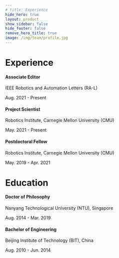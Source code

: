 ```yaml
---
# title: Experience
hide_hero: true
layout: product
show_sidebar: false
hide_footer: false
remove_hero_title: true
image: /img/team/profile.jpg
---
```


# Experience

#### Associate Editor

IEEE Robotics and Automation Letters (RA-L)

Aug. 2021 - Present

#### Project Scientist

Robotics Institute, Carnegie Mellon University (CMU)

May. 2021 - Present

#### Postdoctoral Fellow

Robotics Institute, Carnegie Mellon University (CMU)

May. 2019 - Apr. 2021

# Education

#### Doctor of Philosophy

Nanyang Technological University (NTU), Singapore

Aug. 2014 - Mar. 2019

#### Bachelor of Engineering

Beijing Institute of Technology (BIT), China

Aug. 2010 - Jun. 2014

